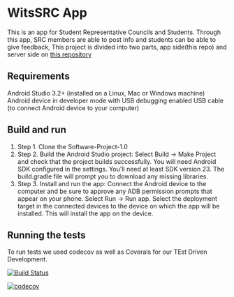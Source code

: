 # WitsSRC App
 
This is an app for Student Representative Councils and Students.
Through this app, SRC members are able to post info and students
can be able to give feedback, This project is divided into two
parts, app side(this repo) and server side on <a href='https://github.com/PermanentPortionX/Software-Project-1.0-ServerSide'>this repository</a>

## Requirements
Android Studio 3.2+ (installed on a Linux, Mac or Windows machine)
Android device in developer mode with USB debugging enabled
USB cable (to connect Android device to your computer)

## Build and run
1. Step 1. Clone the Software-Project-1.0
2. Step 2. Build the Android Studio project: 
 Select Build -> Make Project and check that the project builds successfully. You will need Android SDK configured in the settings. You'll  need at least SDK version 23. The build.gradle file will prompt you to download any missing libraries.
3. Step 3. Install and run the app:
 Connect the Android device to the computer and be sure to approve any ADB permission prompts that appear on your phone. Select Run -> Run app. Select the deployment target in the connected devices to the device on which the app will be installed. This will install the app on the device.

## Running the tests
To run tests we used codecov as well as Coverals for our TEst Driven Development. 

[![Build Status](https://travis-ci.org/software-projects-qubit/Software-Project-1.0.svg?branch=master)](https://travis-ci.org/software-projects-qubit/Software-Project-1.0)

[![codecov](https://codecov.io/gh/software-projects-qubit/Software-Project-1.0/branch/master/graph/badge.svg)](https://codecov.io/gh/software-projects-qubit/Software-Project-1.0)
